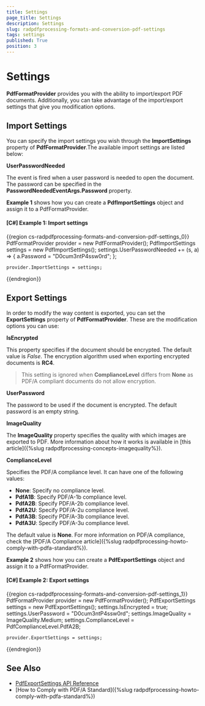 ```yaml
---
title: Settings
page_title: Settings
description: Settings
slug: radpdfprocessing-formats-and-conversion-pdf-settings
tags: settings
published: True
position: 3
---
```


# Settings



__PdfFormatProvider__ provides you with the ability to import/export PDF documents. Additionally, you can take advantage of the import/export settings that give you modification options.
      

## Import Settings

You can specify the import settings you wish through the __ImportSettings__ property of __PdfFormatProvider__.The available import settings are listed below:

__UserPasswordNeeded__

The event is fired when a user password is needed to open the document. The password can be specified in the __PasswordNeededEventArgs.Password__ property.
        

__Example 1__ shows how you can create a __PdfImportSettings__ object and assign it to a PdfFormatProvider.
        

#### __[C#] Example 1: Import settings__

{{region cs-radpdfprocessing-formats-and-conversion-pdf-settings_0}}
	PdfFormatProvider provider = new PdfFormatProvider();
	PdfImportSettings settings = new PdfImportSettings();
	settings.UserPasswordNeeded += (s, a) =>
	{
	    a.Password = "D0cum3ntP4ssw0rd";
	};
	
	provider.ImportSettings = settings;
{{endregion}}



## Export Settings

In order to modify the way content is exported, you can set the __ExportSettings__ property of __PdfFormatProvider__. These are the modification options you can use:
        

__IsEncrypted__

This property specifies if the document should be encrypted. The default value is *False*. The encryption algorithm used when exporting encrypted documents is **RC4**.

>This setting is ignored when __ComplianceLevel__ differs from __None__ as PDF/A compliant documents do not allow encryption.

__UserPassword__

The password to be used if the document is encrypted. The default password is an empty string.

__ImageQuality__

The **ImageQuality** property specifies the quality with which images are exported to PDF. More information about how it works is available in [this article]({%slug radpdfprocessing-concepts-imagequality%}).

__ComplianceLevel__

Specifies the PDF/A compliance level. It can have one of the following values: 

* __None__: Specify no compliance level.
* __PdfA1B__: Specify PDF/A-1b compliance level.
* __PdfA2B__: Specify PDF/A-2b compliance level.
* __PdfA2U__: Specify PDF/A-2u compliance level.
* __PdfA3B__: Specify PDF/A-3b compliance level.
* __PdfA3U__: Specify PDF/A-3u compliance level.

The default value is __None__. For more information on PDF/A compliance, check the [PDF/A Compliance article]({%slug radpdfprocessing-howto-comply-with-pdfa-standard%}).

__Example 2__ shows how you can create a __PdfExportSettings__ object and assign it to a PdfFormatProvider.
        

#### __[C#] Example 2: Export settings__

{{region cs-radpdfprocessing-formats-and-conversion-pdf-settings_1}}
	PdfFormatProvider provider = new PdfFormatProvider();
	PdfExportSettings settings = new PdfExportSettings();
	settings.IsEncrypted = true;
	settings.UserPassword = "D0cum3ntP4ssw0rd";
	settings.ImageQuality = ImageQuality.Medium;
	settings.ComplianceLevel = PdfComplianceLevel.PdfA2B;
	
	provider.ExportSettings = settings;
{{endregion}}


## See Also

* [PdfExportSettings API Reference](https://docs.telerik.com/devtools/document-processing/api/Telerik.Windows.Documents.Fixed.FormatProviders.Pdf.Export.PdfExportSettings.html)
* [How to Comply with PDF/A Standard]({%slug radpdfprocessing-howto-comply-with-pdfa-standard%})
